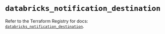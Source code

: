 # `databricks_notification_destination`

Refer to the Terraform Registry for docs: [`databricks_notification_destination`](https://registry.terraform.io/providers/databricks/databricks/1.51.0/docs/resources/notification_destination).
